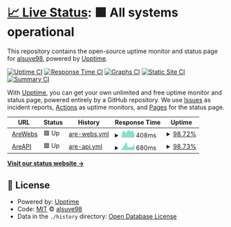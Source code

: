 # [📈 Live Status](https://alsuve98.github.io/uptime): <!--live status--> **🟩 All systems operational**

This repository contains the open-source uptime monitor and status page for [alsuve98](https://alsuve98.github.io/uptime), powered by [Upptime](https://github.com/upptime/upptime).

[![Uptime CI](https://github.com/alsuve98/uptime/workflows/Uptime%20CI/badge.svg)](https://github.com/alsuve98/uptime/actions?query=workflow%3A%22Uptime+CI%22)
[![Response Time CI](https://github.com/alsuve98/uptime/workflows/Response%20Time%20CI/badge.svg)](https://github.com/alsuve98/uptime/actions?query=workflow%3A%22Response+Time+CI%22)
[![Graphs CI](https://github.com/alsuve98/uptime/workflows/Graphs%20CI/badge.svg)](https://github.com/alsuve98/uptime/actions?query=workflow%3A%22Graphs+CI%22)
[![Static Site CI](https://github.com/alsuve98/uptime/workflows/Static%20Site%20CI/badge.svg)](https://github.com/alsuve98/uptime/actions?query=workflow%3A%22Static+Site+CI%22)
[![Summary CI](https://github.com/alsuve98/uptime/workflows/Summary%20CI/badge.svg)](https://github.com/alsuve98/uptime/actions?query=workflow%3A%22Summary+CI%22)

With [Upptime](https://upptime.js.org), you can get your own unlimited and free uptime monitor and status page, powered entirely by a GitHub repository. We use [Issues](https://github.com/alsuve98/uptime/issues) as incident reports, [Actions](https://github.com/alsuve98/uptime/actions) as uptime monitors, and [Pages](https://alsuve98.github.io/uptime) for the status page.

<!--start: status pages-->
<!-- This summary is generated by Upptime (https://github.com/upptime/upptime) -->
<!-- Do not edit this manually, your changes will be overwritten -->
<!-- prettier-ignore -->
| URL | Status | History | Response Time | Uptime |
| --- | ------ | ------- | ------------- | ------ |
| <img alt="" src="https://icons.duckduckgo.com/ip3/arewebs.com.ve.ico" height="13"> [AreWebs](https://arewebs.com.ve) | 🟩 Up | [are-webs.yml](https://github.com/Alsuve98/uptime/commits/HEAD/history/are-webs.yml) | <details><summary><img alt="Response time graph" src="./graphs/are-webs/response-time-week.png" height="20"> 408ms</summary><br><a href="https://Alsuve98.github.io/uptime/history/are-webs"><img alt="Response time 397" src="https://img.shields.io/endpoint?url=https%3A%2F%2Fraw.githubusercontent.com%2FAlsuve98%2Fuptime%2FHEAD%2Fapi%2Fare-webs%2Fresponse-time.json"></a><br><a href="https://Alsuve98.github.io/uptime/history/are-webs"><img alt="24-hour response time 425" src="https://img.shields.io/endpoint?url=https%3A%2F%2Fraw.githubusercontent.com%2FAlsuve98%2Fuptime%2FHEAD%2Fapi%2Fare-webs%2Fresponse-time-day.json"></a><br><a href="https://Alsuve98.github.io/uptime/history/are-webs"><img alt="7-day response time 408" src="https://img.shields.io/endpoint?url=https%3A%2F%2Fraw.githubusercontent.com%2FAlsuve98%2Fuptime%2FHEAD%2Fapi%2Fare-webs%2Fresponse-time-week.json"></a><br><a href="https://Alsuve98.github.io/uptime/history/are-webs"><img alt="30-day response time 566" src="https://img.shields.io/endpoint?url=https%3A%2F%2Fraw.githubusercontent.com%2FAlsuve98%2Fuptime%2FHEAD%2Fapi%2Fare-webs%2Fresponse-time-month.json"></a><br><a href="https://Alsuve98.github.io/uptime/history/are-webs"><img alt="1-year response time 397" src="https://img.shields.io/endpoint?url=https%3A%2F%2Fraw.githubusercontent.com%2FAlsuve98%2Fuptime%2FHEAD%2Fapi%2Fare-webs%2Fresponse-time-year.json"></a></details> | <details><summary><a href="https://Alsuve98.github.io/uptime/history/are-webs">98.72%</a></summary><a href="https://Alsuve98.github.io/uptime/history/are-webs"><img alt="All-time uptime 99.81%" src="https://img.shields.io/endpoint?url=https%3A%2F%2Fraw.githubusercontent.com%2FAlsuve98%2Fuptime%2FHEAD%2Fapi%2Fare-webs%2Fuptime.json"></a><br><a href="https://Alsuve98.github.io/uptime/history/are-webs"><img alt="24-hour uptime 100.00%" src="https://img.shields.io/endpoint?url=https%3A%2F%2Fraw.githubusercontent.com%2FAlsuve98%2Fuptime%2FHEAD%2Fapi%2Fare-webs%2Fuptime-day.json"></a><br><a href="https://Alsuve98.github.io/uptime/history/are-webs"><img alt="7-day uptime 98.72%" src="https://img.shields.io/endpoint?url=https%3A%2F%2Fraw.githubusercontent.com%2FAlsuve98%2Fuptime%2FHEAD%2Fapi%2Fare-webs%2Fuptime-week.json"></a><br><a href="https://Alsuve98.github.io/uptime/history/are-webs"><img alt="30-day uptime 99.11%" src="https://img.shields.io/endpoint?url=https%3A%2F%2Fraw.githubusercontent.com%2FAlsuve98%2Fuptime%2FHEAD%2Fapi%2Fare-webs%2Fuptime-month.json"></a><br><a href="https://Alsuve98.github.io/uptime/history/are-webs"><img alt="1-year uptime 99.81%" src="https://img.shields.io/endpoint?url=https%3A%2F%2Fraw.githubusercontent.com%2FAlsuve98%2Fuptime%2FHEAD%2Fapi%2Fare-webs%2Fuptime-year.json"></a></details>
| <img alt="" src="https://icons.duckduckgo.com/ip3/api.arewebs.com.ve.ico" height="13"> [AreAPI](https://api.arewebs.com.ve) | 🟩 Up | [are-api.yml](https://github.com/Alsuve98/uptime/commits/HEAD/history/are-api.yml) | <details><summary><img alt="Response time graph" src="./graphs/are-api/response-time-week.png" height="20"> 680ms</summary><br><a href="https://Alsuve98.github.io/uptime/history/are-api"><img alt="Response time 849" src="https://img.shields.io/endpoint?url=https%3A%2F%2Fraw.githubusercontent.com%2FAlsuve98%2Fuptime%2FHEAD%2Fapi%2Fare-api%2Fresponse-time.json"></a><br><a href="https://Alsuve98.github.io/uptime/history/are-api"><img alt="24-hour response time 422" src="https://img.shields.io/endpoint?url=https%3A%2F%2Fraw.githubusercontent.com%2FAlsuve98%2Fuptime%2FHEAD%2Fapi%2Fare-api%2Fresponse-time-day.json"></a><br><a href="https://Alsuve98.github.io/uptime/history/are-api"><img alt="7-day response time 680" src="https://img.shields.io/endpoint?url=https%3A%2F%2Fraw.githubusercontent.com%2FAlsuve98%2Fuptime%2FHEAD%2Fapi%2Fare-api%2Fresponse-time-week.json"></a><br><a href="https://Alsuve98.github.io/uptime/history/are-api"><img alt="30-day response time 1020" src="https://img.shields.io/endpoint?url=https%3A%2F%2Fraw.githubusercontent.com%2FAlsuve98%2Fuptime%2FHEAD%2Fapi%2Fare-api%2Fresponse-time-month.json"></a><br><a href="https://Alsuve98.github.io/uptime/history/are-api"><img alt="1-year response time 849" src="https://img.shields.io/endpoint?url=https%3A%2F%2Fraw.githubusercontent.com%2FAlsuve98%2Fuptime%2FHEAD%2Fapi%2Fare-api%2Fresponse-time-year.json"></a></details> | <details><summary><a href="https://Alsuve98.github.io/uptime/history/are-api">98.73%</a></summary><a href="https://Alsuve98.github.io/uptime/history/are-api"><img alt="All-time uptime 99.53%" src="https://img.shields.io/endpoint?url=https%3A%2F%2Fraw.githubusercontent.com%2FAlsuve98%2Fuptime%2FHEAD%2Fapi%2Fare-api%2Fuptime.json"></a><br><a href="https://Alsuve98.github.io/uptime/history/are-api"><img alt="24-hour uptime 100.00%" src="https://img.shields.io/endpoint?url=https%3A%2F%2Fraw.githubusercontent.com%2FAlsuve98%2Fuptime%2FHEAD%2Fapi%2Fare-api%2Fuptime-day.json"></a><br><a href="https://Alsuve98.github.io/uptime/history/are-api"><img alt="7-day uptime 98.73%" src="https://img.shields.io/endpoint?url=https%3A%2F%2Fraw.githubusercontent.com%2FAlsuve98%2Fuptime%2FHEAD%2Fapi%2Fare-api%2Fuptime-week.json"></a><br><a href="https://Alsuve98.github.io/uptime/history/are-api"><img alt="30-day uptime 97.05%" src="https://img.shields.io/endpoint?url=https%3A%2F%2Fraw.githubusercontent.com%2FAlsuve98%2Fuptime%2FHEAD%2Fapi%2Fare-api%2Fuptime-month.json"></a><br><a href="https://Alsuve98.github.io/uptime/history/are-api"><img alt="1-year uptime 99.53%" src="https://img.shields.io/endpoint?url=https%3A%2F%2Fraw.githubusercontent.com%2FAlsuve98%2Fuptime%2FHEAD%2Fapi%2Fare-api%2Fuptime-year.json"></a></details>

<!--end: status pages-->

[**Visit our status website →**](https://alsuve98.github.io/uptime)

## 📄 License

- Powered by: [Upptime](https://github.com/upptime/upptime)
- Code: [MIT](./LICENSE) © [alsuve98](https://alsuve98.github.io/uptime)
- Data in the `./history` directory: [Open Database License](https://opendatacommons.org/licenses/odbl/1-0/)
